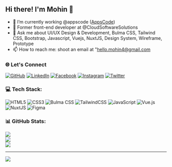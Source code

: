 ## Hi there! I'm Mohin 👋 
- 💸 I’m currently working @appscode ([AppsCode](https://github.com/appscode))
- 🔭 Former front-end developer at @CloudSoftwareSolutions
- 💬 Ask me about UI/UX Design & Development, Bulma CSS, Tailwind CSS, Bootstrap, Javascript, Vuejs, NuxtJS, Design System, Wireframe, Prototype
- 📫 How to reach me: shoot an email at "hello.mohin4@gmail.com

### 🌐 Let's Connect 
<p align="left">
	<a href="https://github.com/mohin7"><img src="https://img.icons8.com/bubbles/50/000000/github.png" alt="GitHub"/></a>
	<a href="https://www.linkedin.com/in/mohin7/"><img src="https://img.icons8.com/bubbles/50/000000/linkedin.png" alt="LinkedIn"/></a>
    <a href="https://www.facebook.com/mohincse/"><img src="https://img.icons8.com/bubbles/50/000000/facebook-new.png" alt="Facebook"/></a>
	<a href="https://www.instagram.com/mohincse/"><img src="https://img.icons8.com/bubbles/50/000000/instagram.png" alt="Instagram"/></a>
	<a href="https://twitter.com/mohincse"><img src="https://img.icons8.com/bubbles/50/000000/x.png" alt="Twitter"/></a>
</p>

### 💻 Tech Stack:
![HTML5](https://img.shields.io/badge/html5-%23E34F26.svg?style=for-the-badge&logo=html5&logoColor=white)
![CSS3](https://img.shields.io/badge/css3-%231572B6.svg?style=for-the-badge&logo=css3&logoColor=white)
![Bulma CSS](https://img.shields.io/badge/bulma-black?style=for-the-badge&logo=bulma&logoColor=white) 
![TailwindCSS](https://img.shields.io/badge/tailwindcss-%2338B2AC.svg?style=for-the-badge&logo=tailwind-css&logoColor=white) 
![JavaScript](https://img.shields.io/badge/javascript-%23323330.svg?style=for-the-badge&logo=javascript&logoColor=%23F7DF1E)
![Vue.js](https://img.shields.io/badge/vuejs-%2335495e.svg?style=for-the-badge&logo=vuedotjs&logoColor=%234FC08D)
![NuxtJS](https://img.shields.io/badge/Nuxt-black?style=for-the-badge&logo=nuxt.js&logoColor=white) 
![Figma](https://img.shields.io/badge/FIGMA-black?style=for-the-badge&logo=figma&logoColor=white) 

### 📊 GitHub Stats:
![](https://github-readme-stats.vercel.app/api?username=mohin7&theme=dark&hide_border=false&include_all_commits=false&count_private=false)<br/>
![](https://github-readme-streak-stats.herokuapp.com/?user=mohin7&theme=dark&hide_border=false)<br/>
![](https://github-readme-stats.vercel.app/api/top-langs/?username=mohin7&theme=dark&hide_border=false&include_all_commits=false&count_private=false&layout=compact)

---
[![](https://visitcount.itsvg.in/api?id=mohin7&icon=0&color=0)](https://visitcount.itsvg.in)

<!-- Proudly created with GPRM ( https://gprm.itsvg.in ) -->
